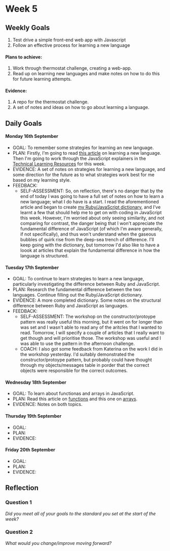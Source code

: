 # Week 5

## Weekly Goals

1. Test drive a simple front-end web app with Javascript
2. Follow an effective process for learning a new language


#### Plans to achieve:

1. Work through thermostat challenge, creating a web-app.
2. Read up on learning new languages and make notes on how to do this for future learning attempts. 

#### Evidence:

1. A repo for the thermostat challenge. 
2. A set of notes and ideas on how to go about learning a language. 

## Daily Goals

#### Monday 16th September
- GOAL: To remember some strategies for learning an new language. 
- PLAN: Firstly, I'm going to read [this article](https://hackmd.io/kMNgXiPHQf2Q_P9A-tnS9A) on learning a new language. Then I'm going to work through the JavaScript explainers in the [Technical Learning Resources](https://airtable.com/shrbaXgV5mQnsvuGe/tblokmw6yNUO75ge6) for this week.
- EVIDENCE: A set of notes on strategies for learning a new language, and some direction for the future as to what strategies work best for me based on my learning style. 
- FEEDBACK:
  - SELF-ASSESSMENT: So, on reflection, there's no danger that by the end of today I was going to have a full set of notes on how to learn a new language; what I do have is a start. I read the aforementioned article and began to create [my Ruby/JavaScript dictionary](https://drive.google.com/file/d/1YT-5ZpmonaLAH1DrkNIYzpgv_rhpxbF3/view?usp=sharing), and I've learnt a few that should help me to get on with coding in JavaScript this week. However, I'm worried about only seeing similarity, and not comparing for contrast, the danger being that I won't appreciate the fundamental difference of JavaScript (of which I'm aware generally, if not specifically), and thus won't understand when the gaseous bubbles of quirk rise from the deep-sea trench of difference. I'll keep going with the dictionary, but tomorrow I'd also like to have a loook at articles that explain the fundamental difference in how the language is structured.
  
#### Tuesday 17th September
- GOAL: To continue to learn strategies to learn a new language, particularly investigating the difference between Ruby and JavaScript.
- PLAN: Research the fundamental difference between the two languages. Continue filling out the Ruby/JavaScript dictionary. 
- EVIDENCE: A more completed dictionary. Some notes on the structural difference between Ruby and JavaScript as languages.
- FEEDBACK:
  - SELF-ASSESSMENT: The workshop on the constructor/protoype pattern was really useful this morning, but it went on for longer than was set and I wasn't able to read any of the aritcles that I wanted to read. Tomorrow, I will specify a couple of articles that I really want to get though and will prioritise those. The workshop was useful and I was able to use the pattern in the afternoon challenge.
  - COACH: I also got some feedback from Katerina on the work I did in the workshop yesterday. I'd suitably demonstrated the constructor/protoype pattern, but probably could have thought through my objects/messages table in porder that the correct objects were responsible for the correct outcomes. 

#### Wednesday 18th September
- GOAL:  To learn about functionas and arrays in JavaScript. 
- PLAN: Read this article on [functions](https://github.com/makersacademy/course/blob/master/pills/js_functions.md) and this one on [arrays](https://github.com/makersacademy/course/blob/master/pills/js_arrays.md). 
- EVIDENCE: Notes on both topics.

#### Thursday 19th September
- GOAL:
- PLAN:
- EVIDENCE:

#### Friday 20th September
- GOAL: 
- PLAN: 
- EVIDENCE: 

## Reflection

### Question 1

*Did you meet all of your goals to the standard you set at the start of the week?*


### Question 2

*What would you change/improve moving forward?*



